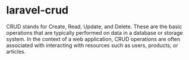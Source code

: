 # laravel-crud
CRUD stands for Create, Read, Update, and Delete. These are the basic operations that are typically performed on data in a database or storage system. In the context of a web application, CRUD operations are often associated with interacting with resources such as users, products, or articles.
